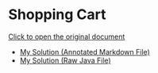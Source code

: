 # Shopping Cart

[Click to open the original document](https://docs.google.com/document/d/1dmzUOzn2xc1SJ7myohmhplJuxWN52420rluoFHqOE1o/edit?usp=sharing)

- [My Solution (Annotated Markdown File)](./Assignment.md)
- [My Solution (Raw Java File)](./Assignment.java)

